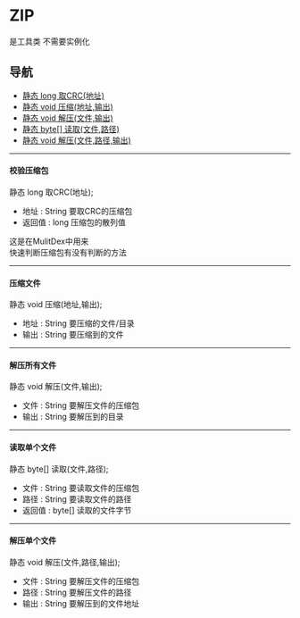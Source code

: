 # ZIP

是工具类 不需要实例化

## 导航

* [静态 long 取CRC(地址)](#校验压缩包)
* [静态 void 压缩(地址,输出)](#压缩文件)
* [静态 void 解压(文件,输出)](#解压所有文件)
* [静态 byte[] 读取(文件,路径)](#读取单个文件)
* [静态 void 解压(文件,路径,输出)](#解压单个文件)

---

#### 校验压缩包

静态 long 取CRC(地址);  

* 地址 : String 要取CRC的压缩包  
* 返回值 : long 压缩包的散列值  

这是在MulitDex中用来  
快速判断压缩包有没有判断的方法

---

#### 压缩文件

静态 void 压缩(地址,输出);  

* 地址 : String 要压缩的文件/目录
* 输出 : String 要压缩到的文件

---

#### 解压所有文件

静态 void 解压(文件,输出);  

* 文件 : String 要解压文件的压缩包
* 输出 : String 要解压到的目录

---

#### 读取单个文件

静态 byte[] 读取(文件,路径);  

* 文件 : String 要读取文件的压缩包
* 路径 : String 要读取文件的路径
* 返回值 : byte[] 读取的文件字节

---

#### 解压单个文件

静态 void 解压(文件,路径,输出);  

* 文件 : String 要解压文件的压缩包
* 路径 : String 要解压文件的路径
* 输出 : String 要解压到的文件地址